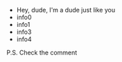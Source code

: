 - Hey, dude, I'm a dude just like you
- info0
- info1
- info3
- info4

P.S. Check the comment

<!---
Add info5 in the next update
and add information to info from 0 to 4, Carl!
--->
